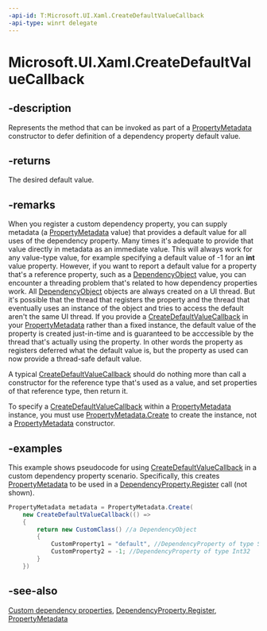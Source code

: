 ```yaml
---
-api-id: T:Microsoft.UI.Xaml.CreateDefaultValueCallback
-api-type: winrt delegate
---
```

<!-- Delegate syntax.
public delegate object CreateDefaultValueCallback()
-->
# Microsoft.UI.Xaml.CreateDefaultValueCallback

## -description
Represents the method that can be invoked as part of a [PropertyMetadata](propertymetadata.md) constructor to defer definition of a dependency property default value.

## -returns
The desired default value.

## -remarks
When you register a custom dependency property, you can supply metadata (a [PropertyMetadata](propertymetadata.md) value) that provides a default value for all uses of the dependency property. Many times it's adequate to provide that value directly in metadata as an immediate value. This will always work for any value-type value, for example specifying a default value of -1 for an **int** value property. However, if you want to report a default value for a property that's a reference property, such as a [DependencyObject](dependencyobject.md) value, you can encounter a threading problem that's related to how dependency properties work. All [DependencyObject](dependencyobject.md) objects are always created on a UI thread. But it's possible that the thread that registers the property and the thread that eventually uses an instance of the object and tries to access the default aren't the same UI thread. If you provide a [CreateDefaultValueCallback](propertymetadata_createdefaultvaluecallback.md) in your [PropertyMetadata](propertymetadata.md) rather than a fixed instance, the default value of the property is created just-in-time and is guaranteed to be acccessible by the thread that's actually using the property. In other words the property as registers deferred what the default value is, but the property as used can now provide a thread-safe default value.

A typical [CreateDefaultValueCallback](propertymetadata_createdefaultvaluecallback.md) should do nothing more than call a constructor for the reference type that's used as a value, and set properties of that reference type, then return it.

To specify a [CreateDefaultValueCallback](propertymetadata_createdefaultvaluecallback.md) within a [PropertyMetadata](propertymetadata.md) instance, you must use [PropertyMetadata.Create](propertymetadata_create_1554665429.md) to create the instance, not a [PropertyMetadata](propertymetadata.md) constructor.

## -examples
This example shows pseudocode for using [CreateDefaultValueCallback](propertymetadata_createdefaultvaluecallback.md) in a custom dependency property scenario. Specifically, this creates [PropertyMetadata](propertymetadata.md) to be used in a [DependencyProperty.Register](dependencyproperty_register_928563513.md) call (not shown).

```csharp
PropertyMetadata metadata = PropertyMetadata.Create(
    new CreateDefaultValueCallback(() =>
    {
        return new CustomClass() //a DependencyObject
        {
            CustomProperty1 = "default", //DependencyProperty of type String 
            CustomProperty2 = -1; //DependencyProperty of type Int32
        }
    })

```



## -see-also
[Custom dependency properties](/windows/uwp/xaml-platform/custom-dependency-properties), [DependencyProperty.Register](dependencyproperty_register_928563513.md), [PropertyMetadata](propertymetadata.md)
